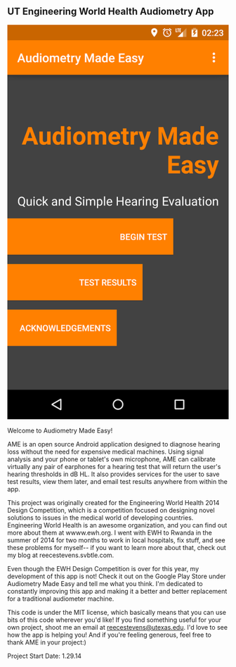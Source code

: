 UT Engineering World Health Audiometry App
------------------------------------------------

![alt tag](https://github.com/ReeceStevens/ut_ewh_audiometer_2014/raw/master/TitleScreenshot.png)

Welcome to Audiometry Made Easy!

AME is an open source Android application designed to diagnose hearing loss without the need for 
expensive medical machines. Using signal analysis and your phone or tablet's own microphone, AME 
can calibrate virtually any pair of earphones for a hearing test that will return the user's 
hearing thresholds in dB HL. It also provides services for the user to save test results, view them
later, and email test results anywhere from within the app.

This project was originally created for the Engineering World Health 2014 Design Competition, which 
is a competition focused on designing novel solutions to issues in the medical world of developing
countries. Engineering World Health is an awesome organization, and you can find out more about them
at wwww.ewh.org. I went with EWH to Rwanda in the summer of 2014 for two months to work in local hospitals,
fix stuff, and see these problems for myself-- if you want to learn more about that, check out my blog at
reecestevens.svbtle.com. 

Even though the EWH Design Competition is over for this year, my development of this app is not! Check
it out on the Google Play Store under Audiometry Made Easy and tell me what you think. I'm dedicated 
to constantly improving this app and making it a better and better replacement for a traditional 
audiometer machine.

This code is under the MIT license, which basically means that you can use bits of this code wherever
you'd like! If you find something useful for your own project, shoot me an email at reecestevens@utexas.edu.
I'd love to see how the app is helping you! And if you're feeling generous, feel free to thank AME in your
project:)

Project Start Date: 1.29.14
